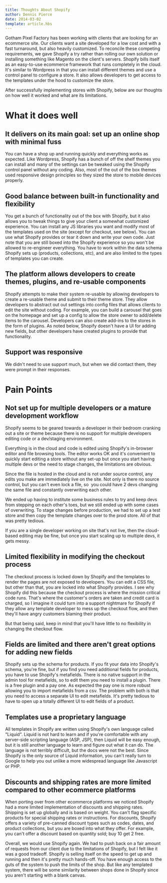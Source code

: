 ```yaml
---
title: Thoughts About Shopify 
author: Dennis Pierce 
date: 2014-03-02
template: article.hbs
---
```

 
Gotham Pixel Factory has been working with clients that are looking for an ecommerce site. Our clients want a site developed for a low cost and with a fast turnaround, but also heavily customized. To reconcile these competing requirements, we gave Shopify a try rather than rolling our own solution or installing something like Magento on the client's servers. Shopify bills itself as an easy-to-use ecommerce framework that runs completely in the cloud. It's similar to Wordpress in that you can install different themes and use a control panel to configure a store. It also allows developers to get access to the templates under the hood to customize the store.

After successfully implementing stores with Shopify, below are our thoughts on how well it worked and what are its limitations.
# What it does well
## It delivers on its main goal: set up an online shop with minimal fuss
You can have a shop up and running quickly and everything works as expected. Like Wordpress, Shopify has a bunch of off the shelf themes you can install and many of the settings can be tweaked using the Shopify control panel without any coding. Also, most of the out of the box themes used responsive design principles so they sized the store to mobile devices properly.

## Good balance between built-in functionality and flexibility
You get a bunch of functionality out of the box with Shopify, but it also allows you to tweak things to give your client a somewhat customized experience. You can install any JS libraries you want and modify most of the templates used on the site (except for checkout, see below). You can use what Shopify provides or tear it down and write your own code. Just note that you are still boxed into the Shopify experience so you won't be allowed to re-engineer everything. You have to work within the data schema Shopify sets up (products, collections, etc), and are also limited to the types of templates you can create.

## The platform allows developers to create themes, plugins, and re-usable components
Shopify attempts to make their system re-usable by allowing developers to create a re-usable theme and submit to their theme store. They allow developers to abstract out out settings into config files that allows clients to edit the site without coding. For example, you can build a carousel that goes on the homepage and set up a config to allow the store owner to add/delete items to the carousel. Developers can also create add-ins to the stores in the form of plugins. As noted below, Shopify doesn't have a UI for adding new fields, but other developers have created plugins to provide that functionality.

## Support was responsive
We didn't need to use support much, but when we did contact them, they were prompt in their responses.
# Pain Points
## Not set up for multiple developers or a mature development workflow
Shopify seems to be geared towards a developer in their bedroom cranking out a site or theme because there is no support for multiple developers editing code or a dev/staging environment.

Everything is in the cloud and code is edited using Shopify's in-browser editor and file browsing tools. The editor works OK and it's convenient to quickly start editing a store without any set-up but once you start having multiple devs or the need to stage changes, the limitations are obvious.

Since the file is hosted in the cloud and is not under source control, any edits you make are immediately live on the site. Not only is there no source control, but you can't even lock a file, so  you could have 2 devs changing the same file and constantly overwriting each other.</p>

We ended up having to institute some business rules to try and keep devs from stepping on each other's toes, but we still ended up with some cases of overwriting. To stage changes before production, we had to set up a test store and then copy the template changes over to the prod store. All of that was pretty tedious.

If you are a single developer working on site that's not live, then the cloud-based editing may be fine, but once you start scaling up to multiple devs, it gets messy.

## Limited flexibility in modifying the checkout process
The checkout process is locked down by Shopify and the templates to render the pages are not exposed to developers. You can edit a CSS file, but other than that, you are locked into what Shopify provides. I see why Shopify did this because the checkout process is where the mission critical code runs. That's where the customer's orders are taken and credit card is charged, so I imagine it could turn into a support nightmare for Shopify if they allow any template developer to mess up the checkout flow, and then they'll have angry customers blaming their product.

But that being said, keep in mind that you'll have little to no flexibility in changing the checkout flow.

## Fields are limited and there aren't great options for adding new fields
Shopify sets up the schema for products. If you fit your data into Shopify's schema, you're fine, but if you find you need additional fields for products, you have to use Shopify's metafields. There is no native support in the admin tool for metafields, so to edit them you need to install a plugin. There is a free plugin and a pay one. As expected the pay one is more robust allowing you to import metafields from a csv. The problem with both is that you need to access a separate UI to edit metafields. It's pretty tedious to have to open up a totally different UI to edit fields of a product.

## Templates use a proprietary language
All templates in Shopify are written using Shopify's own language called "Liquid". Liquid is not hard to learn and if you're comfortable with any server-side scripting language (ASP, JSP), then Liquid will be easy enough, but it is still another language to learn and figure out what it can do. The language is not terribly difficult, but the docs were not the best. Since Shopify is the only source of Liquid information, you can't really turn to Google to help you out unlike a more widespread language like Javascript or PHP.

## Discounts and shipping rates are more limited compared to other ecommerce platforms
When porting over from other ecommerce platforms we noticed Shopify had a more limited implementation of discounts and shipping rates. Shipping is set up globally and is based on weight. You can't flag specific products for special shipping rates or instructions. For discounts, Shopify offers a variety of pre-canned discount types such as codes, dates, and product collections, but you are boxed into what they offer. For example, you can't offer a discount based on quantity sold; buy 10 get 2 free.

Overall, we would use Shopify again. We had to push back on a fair amount of requests from our client due to the limitations of Shopify, but I felt like it was a good tradeoff. Shopify is selling itself on the speed to get up and running and then it's pretty much hands-off. You have enough access to the guts of the system to push the limits of the shop. But like any templated system, there will be some similarity between shops done in Shopify since you aren't starting with a blank canvas.
